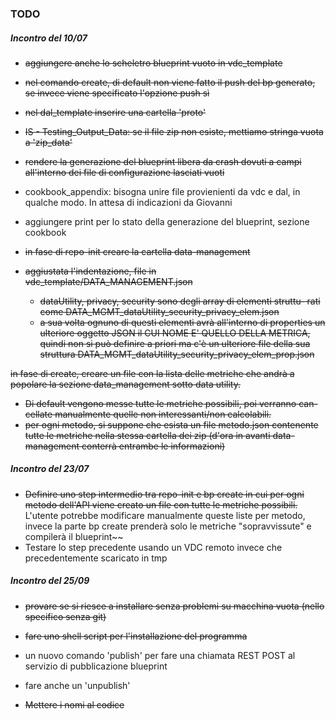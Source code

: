### TODO
##### Incontro del 10/07

- ~~aggiungere anche lo scheletro blueprint vuoto in vdc_template~~
- ~~nel comando create, di default non viene fatto il push del bp generato,
  se invece viene specificato l'opzione push sì~~
- ~~nel dal_template inserire una cartella 'proto'~~
- ~~IS - Testing_Output_Data: se il file zip non esiste, mettiamo stringa
  vuota a 'zip_data'~~
- ~~rendere la generazione del blueprint libera da crash dovuti a campi
  all'interno dei file di configurazione lasciati vuoti~~

- cookbook_appendix: bisogna unire file provienienti da vdc e dal, in
  qualche modo. In attesa di indicazioni da Giovanni
- aggiungere print per lo stato della generazione del blueprint, sezione
  cookbook


- ~~in fase di repo-init creare la cartella data-management~~
- ~~aggiustata l'indentazione, file in vdc_template/DATA_MANAGEMENT.json~~
  - ~~dataUtility, privacy, security sono degli array di elementi struttu-
    rati come DATA_MGMT_dataUtility_security_privacy_elem.json~~
  - ~~a sua volta ognuno di questi elementi avrà all'interno di properties
    un ulteriore oggetto JSON il CUI NOME E' QUELLO DELLA METRICA, quindi
    non si può definire a priori ma c'è un ulteriore file della sua
    struttura DATA_MGMT_dataUtility_security_privacy_elem_prop.json~~

~~in fase di create, creare un file con la lista delle metriche che
  andrà a popolare la sezione data_management sotto data utility.~~
  - ~~Di default vengono messe tutte le metriche possibili, poi verranno can-
    cellate manualmente quelle non interessanti/non calcolabili.~~
- ~~per ogni metodo, si suppone che esista un file metodo.json contenente tutte le metriche nella
  stessa cartella dei zip (d'ora in avanti data-management conterrà entrambe le informazioni)~~


##### Incontro del 23/07

- ~~Definire uno step intermedio tra repo-init e bp create in cui 
  per ogni metodo dell'API viene creato un file con tutte le metriche 
  possibili.~~
  L'utente potrebbe modificare manualmente queste liste per metodo, 
  invece la parte bp create prenderà solo le metriche "sopravvissute" e
  compilerà il blueprint~~
- Testare lo step precedente usando un VDC remoto invece che precedentemente scaricato in tmp

##### Incontro del 25/09

- ~~provare se si riesce a installare senza problemi su macchina vuota
  (nello specifico senza git)~~
- ~~fare uno shell script per l'installazione del programma~~
- un nuovo comando 'publish' per fare una chiamata REST POST al servizio
  di pubblicazione blueprint 
- fare anche un 'unpublish'

- ~~Mettere i nomi al codice~~
